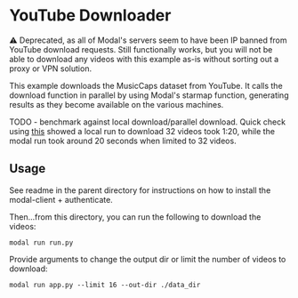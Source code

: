 # YouTube Downloader

⚠️ Deprecated, as all of Modal's servers seem to have been IP banned from YouTube download requests. Still functionally works, but you will not be able to download any videos with this example as-is without sorting out a proxy or VPN solution.

This example downloads the MusicCaps dataset from YouTube. It calls the download function in parallel by using Modal's starmap function, generating results as they become available on the various machines.

TODO - benchmark against local download/parallel download. Quick check using [this](https://github.com/nateraw/download-musiccaps-dataset) showed a local run to download 32 videos took 1:20, while the modal run took around 20 seconds when limited to 32 videos.

## Usage

See readme in the parent directory for instructions on how to install the modal-client + authenticate. 

Then...from this directory, you can run the following to download the videos:

```
modal run run.py
```

Provide arguments to change the output dir or limit the number of videos to download:

```
modal run app.py --limit 16 --out-dir ./data_dir
```
